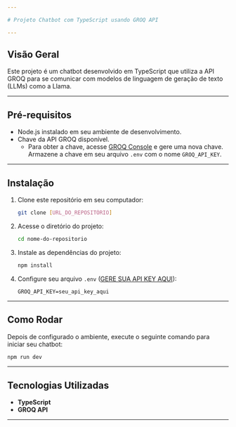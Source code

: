 ```yaml
---

# Projeto Chatbot com TypeScript usando GROQ API

---
```


## Visão Geral  
Este projeto é um chatbot desenvolvido em TypeScript que utiliza a API GROQ para se comunicar com modelos de linguagem de geração de texto (LLMs) como a Llama.

---

## Pré-requisitos  
- Node.js instalado em seu ambiente de desenvolvimento.  
- Chave da API GROQ disponível.  
  - Para obter a chave, acesse [GROQ Console](https://console.groq.com/keys) e gere uma nova chave. Armazene a chave em seu arquivo `.env` com o nome `GROQ_API_KEY`.

---

## Instalação  
1. Clone este repositório em seu computador:
   ```sh
   git clone [URL_DO_REPOSITÓRIO]
   ```

2. Acesse o diretório do projeto:
   ```sh
   cd nome-do-repositorio
   ```

3. Instale as dependências do projeto:
   ```sh
   npm install
   ```

4. Configure seu arquivo `.env` ([GERE SUA API KEY AQUI](https://console.groq.com/keys)):
   ```env
   GROQ_API_KEY=seu_api_key_aqui
   ```

---

## Como Rodar  
Depois de configurado o ambiente, execute o seguinte comando para iniciar seu chatbot:
```sh
npm run dev
```

---

## Tecnologias Utilizadas  
- **TypeScript**  
- **GROQ API**  

---
